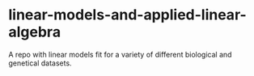 # linear-models-and-applied-linear-algebra
A repo with linear models fit for a variety of different biological and genetical datasets.
